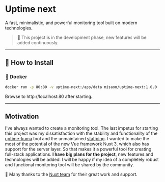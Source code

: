 # Uptime next
A fast, minimalistic, and powerful monitoring tool built on modern technologies.

> 🚧 This project is in the development phase, new features will be added continuously.

---

## 🔧 How to Install

### 🐳 Docker

```bash
docker run -p 80:80 -v uptime-next:/app/data misaon/uptime-next:1.0.0
```

Browse to http://localhost:80 after starting.

---

## Motivation
I've always wanted to create a monitoring tool. The last impetus for starting this project was my dissatisfaction with the stability and functionality of the [uptime-kuma](https://github.com/louislam/uptime-kuma) tool and the unmaintained [statiping](https://github.com/statping/statping). 
I wanted to make the most of the potential of the new Vue framework Nuxt 3, which also has support for the server layer. 
So that makes it a powerful tool for creating full-stack applications. **I have big plans for the project**, 
new features and technologies will be added. I will be happy if my idea of a completely robust and functional 
monitoring tool will be shared by the community.

💚 Many thanks to the [Nuxt team](https://nuxtjs.org/teams/) for their great work and support.
